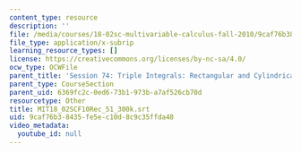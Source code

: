 ```yaml
---
content_type: resource
description: ''
file: /media/courses/18-02sc-multivariable-calculus-fall-2010/9caf76b38435fe5ec10d8c9c35ffda48_MIT18_02SCF10Rec_51_300k.srt
file_type: application/x-subrip
learning_resource_types: []
license: https://creativecommons.org/licenses/by-nc-sa/4.0/
ocw_type: OCWFile
parent_title: 'Session 74: Triple Integrals: Rectangular and Cylindrical Coordinates'
parent_type: CourseSection
parent_uid: 6369fc2c-0ed6-73b1-973b-a7af526cb70d
resourcetype: Other
title: MIT18_02SCF10Rec_51_300k.srt
uid: 9caf76b3-8435-fe5e-c10d-8c9c35ffda48
video_metadata:
  youtube_id: null
---
```

